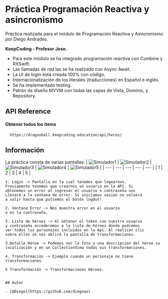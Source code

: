 # Práctica Programación Reactiva y asincronismo

Práctica realizada para el módulo de Programación Reactiva y Asincronismo por Diego Andrades.

**KeepCoding - Profesor Jose.**

- Para este módulo se ha integrado programación reactiva con Combine y RXSwift.
- Las llamadas de red las se ha realizado con Async Await.
- La UI de login está creada 100% con código.
- Internacionalización de los literales (traducciones) en Español e inglés.
- Se ha implementado testing.
- Patrón de diseño MVVM con todas las capas de Vista, Dominio, y Repository.


## API Reference

#### Obtener todos los items

```http
  https://dragonball.keepcoding.education/api/heros/
```

## Información

La práctica consta de varias pantallas:
| ![Simulador1](https://github.com/diegoao/AppAsincronismoDiego/blob/main/Capturas%20imaganes%20readme/1.png) | ![Simulador2](https://github.com/diegoao/AppAsincronismoDiego/blob/main/Capturas%20imaganes%20readme/2.png) | ![Simulador3](https://github.com/diegoao/AppAsincronismoDiego/blob/main/Capturas%20imaganes%20readme/3.png) | ![Simulador4](https://github.com/diegoao/AppAsincronismoDiego/blob/main/Capturas%20imaganes%20readme/4.png) | ![Simulador5](https://github.com/diegoao/AppAsincronismoDiego/blob/main/Capturas%20imaganes%20readme/5.png) |
| --- | --- | --- | --- | --- | 
| 1 | 2 | 3 | 4 | 5 |

```
1. Login -> Pantalla en la cual tenemos que logearnos.
Previamente tenemos que crearnos un usuario en la API. Si
obtenemos un error al ingresar el usuario o contraseña nos
Llevará a la ventana de error. Si iniciamos sesion no volverá
a salir hasta que pulsemos el botón logOut!
```
```
2. Ventana Error -> Nos muestra error en el usuario
o en la contraseña.
```
```
3. Lista de héroes -> Al obtener el token con nuestro usuario
y contraseña accederemos a la lista de héroes donde podremos
ver todos los personajes incluidos en la Api. Al realizar clic
sobre ellos se nos abrirá la pantalla de transformaciones.
```
```
3.Detalle Héroe -> Podemos ver la foto y una descripción del héroe su localización y en un CollectionView todas sus transformaciones.
```
```
4. Transformación -> Ejemplo cuando un personaje no tiene transformaciones.
```
```
5 Transformación -> Transformaciones Héroes.
```
```

## Autor

- [@Diego](https://github.com/diegoao)
